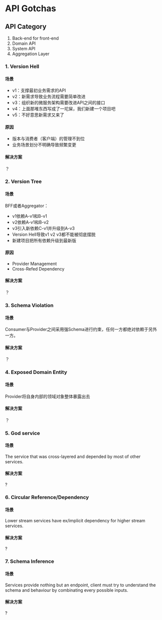 # API Gotchas

## API Category

1. Back-end for front-end
2. Domain API
3. System API
4. Aggregation Layer

### 1. Version Hell

#### 场景

  - v1：支撑最初业务需求的API
  - v2：新需求导致业务流程需要简单改进
  - v3：组织新的微服务架构需要改进API之间的接口
  - v4：上面那堆东西写成了一坨屎，我们新建一个项目吧
  - v5：不好意思新需求又来了

#### 原因

  - 版本与消费者（客户端）的管理不到位
  - 业务场景划分不明确导致频繁变更

#### 解决方案

？

### 2. Version Tree

#### 场景

BFF或者Aggregator：
  - v1依赖A-v1和B-v1
  - v2依赖A-v1和B-v2
  - v3引入新依赖C-v1并升级到A-v3
  - Version Hell导致v1 v2 v3都不能被彻底摆脱
  - 新建项目把所有依赖升级到最新版

#### 原因

  - Provider Management
  - Cross-Refed Dependency

#### 解决方案

？

### 3. Schema Violation

#### 场景

Consumer与Provider之间采用强Schema进行约束，任何一方都绝对依赖于另外一方。

#### 解决方案

？

### 4. Exposed Domain Entity

#### 场景

Provider将自身内部的领域对象整体暴露出去

#### 解决方案

？

### 5. God service

#### 场景

The service that was cross-layered and depended by most of other services.

#### 解决方案

?

### 6. Circular Reference/Dependency

#### 场景

Lower stream services have ex/implicit dependency for higher stream services.

#### 解决方案

?

### 7. Schema Inference

#### 场景

Services provide nothing but an endpoint, client must try to understand the schema and behaviour by combinating every possible inputs.

#### 解决方案

?